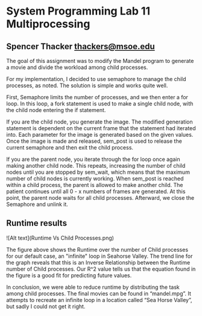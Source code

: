 # System Programming Lab 11 Multiprocessing
## Spencer Thacker <thackers@msoe.edu>

The goal of this assignment was to modify the Mandel program to generate a movie and divide the workload among child processes.


For my implementation, I decided to use semaphore to manage the child processes, as noted. The solution is simple and works quite well.


First, Semaphore limits the number of processes, and we then enter a for loop. In this loop, a fork statement is used to make a single child node, with the child node entering the if statement.


If you are the child node, you generate the image. The modified generation statement is dependent on the current frame that the statement had iterated into. Each parameter for the image is generated based on the given values. Once the image is made and released, sem_post is used to release the current semaphore and then exit the child process.


If you are the parent node, you iterate through the for loop once again making another child node. This repeats, increasing the number of child nodes until you are stopped by sem_wait, which means that the maximum number of child nodes is currently working. When sem_post is reached within a child process, the parent is allowed to make another child. The patient continues until all 0 - x numbers of frames are generated. At this point, the parent node waits for all child processes. Afterward, we close the Semaphore and unlink it.

## Runtime results
![Alt text](Runtime Vs Child Processes.png)


The figure above shows the Runtime over the number of Child processes for our default case, an "infinite" loop in Seahorse Valley. The trend line for the graph reveals that this is an Inverse Relationship between the Runtime number of Child processes. Our R^2 value tells us that the equation found in the figure is a good fit for predicting future values.

In conclusion, we were able to reduce runtime by distributing the task among child processes. The final movies can be found in “mandel.mpg”. It attempts to recreate an infinite loop in a location called “Sea Horse Valley”, but sadly I could not get it right.


